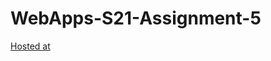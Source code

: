 # WebApps-S21-Assignment-5

[Hosted at](https://44-563-web-apps-s21.github.io/webapps-s21-assignment-5-Nikhilreddy012/plants.html)